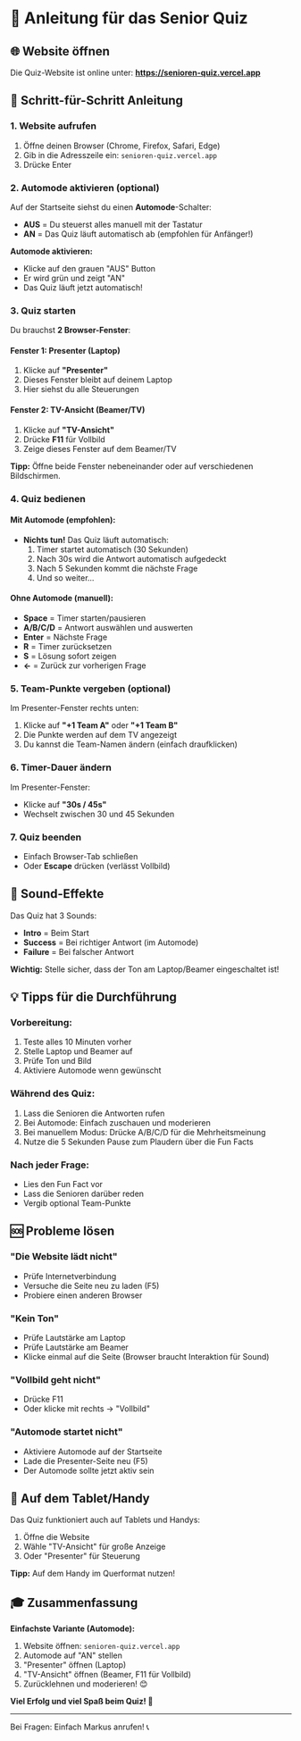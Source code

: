 # 📖 Anleitung für das Senior Quiz

## 🌐 Website öffnen

Die Quiz-Website ist online unter:
**https://senioren-quiz.vercel.app**

## 🎯 Schritt-für-Schritt Anleitung

### 1. Website aufrufen

1. Öffne deinen Browser (Chrome, Firefox, Safari, Edge)
2. Gib in die Adresszeile ein: `senioren-quiz.vercel.app`
3. Drücke Enter

### 2. Automode aktivieren (optional)

Auf der Startseite siehst du einen **Automode**-Schalter:

- **AUS** = Du steuerst alles manuell mit der Tastatur
- **AN** = Das Quiz läuft automatisch ab (empfohlen für Anfänger!)

**Automode aktivieren:**
- Klicke auf den grauen "AUS" Button
- Er wird grün und zeigt "AN"
- Das Quiz läuft jetzt automatisch!

### 3. Quiz starten

Du brauchst **2 Browser-Fenster**:

#### Fenster 1: Presenter (Laptop)
1. Klicke auf **"Presenter"**
2. Dieses Fenster bleibt auf deinem Laptop
3. Hier siehst du alle Steuerungen

#### Fenster 2: TV-Ansicht (Beamer/TV)
1. Klicke auf **"TV-Ansicht"**
2. Drücke **F11** für Vollbild
3. Zeige dieses Fenster auf dem Beamer/TV

**Tipp:** Öffne beide Fenster nebeneinander oder auf verschiedenen Bildschirmen.

### 4. Quiz bedienen

#### Mit Automode (empfohlen):
- **Nichts tun!** Das Quiz läuft automatisch:
  1. Timer startet automatisch (30 Sekunden)
  2. Nach 30s wird die Antwort automatisch aufgedeckt
  3. Nach 5 Sekunden kommt die nächste Frage
  4. Und so weiter...

#### Ohne Automode (manuell):
- **Space** = Timer starten/pausieren
- **A/B/C/D** = Antwort auswählen und auswerten
- **Enter** = Nächste Frage
- **R** = Timer zurücksetzen
- **S** = Lösung sofort zeigen
- **←** = Zurück zur vorherigen Frage

### 5. Team-Punkte vergeben (optional)

Im Presenter-Fenster rechts unten:
1. Klicke auf **"+1 Team A"** oder **"+1 Team B"**
2. Die Punkte werden auf dem TV angezeigt
3. Du kannst die Team-Namen ändern (einfach draufklicken)

### 6. Timer-Dauer ändern

Im Presenter-Fenster:
- Klicke auf **"30s / 45s"**
- Wechselt zwischen 30 und 45 Sekunden

### 7. Quiz beenden

- Einfach Browser-Tab schließen
- Oder **Escape** drücken (verlässt Vollbild)

## 🎵 Sound-Effekte

Das Quiz hat 3 Sounds:
- **Intro** = Beim Start
- **Success** = Bei richtiger Antwort (im Automode)
- **Failure** = Bei falscher Antwort

**Wichtig:** Stelle sicher, dass der Ton am Laptop/Beamer eingeschaltet ist!

## 💡 Tipps für die Durchführung

### Vorbereitung:
1. Teste alles 10 Minuten vorher
2. Stelle Laptop und Beamer auf
3. Prüfe Ton und Bild
4. Aktiviere Automode wenn gewünscht

### Während des Quiz:
1. Lass die Senioren die Antworten rufen
2. Bei Automode: Einfach zuschauen und moderieren
3. Bei manuellem Modus: Drücke A/B/C/D für die Mehrheitsmeinung
4. Nutze die 5 Sekunden Pause zum Plaudern über die Fun Facts

### Nach jeder Frage:
- Lies den Fun Fact vor
- Lass die Senioren darüber reden
- Vergib optional Team-Punkte

## 🆘 Probleme lösen

### "Die Website lädt nicht"
- Prüfe Internetverbindung
- Versuche die Seite neu zu laden (F5)
- Probiere einen anderen Browser

### "Kein Ton"
- Prüfe Lautstärke am Laptop
- Prüfe Lautstärke am Beamer
- Klicke einmal auf die Seite (Browser braucht Interaktion für Sound)

### "Vollbild geht nicht"
- Drücke F11
- Oder klicke mit rechts → "Vollbild"

### "Automode startet nicht"
- Aktiviere Automode auf der Startseite
- Lade die Presenter-Seite neu (F5)
- Der Automode sollte jetzt aktiv sein

## 📱 Auf dem Tablet/Handy

Das Quiz funktioniert auch auf Tablets und Handys:
1. Öffne die Website
2. Wähle "TV-Ansicht" für große Anzeige
3. Oder "Presenter" für Steuerung

**Tipp:** Auf dem Handy im Querformat nutzen!

## 🎓 Zusammenfassung

**Einfachste Variante (Automode):**
1. Website öffnen: `senioren-quiz.vercel.app`
2. Automode auf "AN" stellen
3. "Presenter" öffnen (Laptop)
4. "TV-Ansicht" öffnen (Beamer, F11 für Vollbild)
5. Zurücklehnen und moderieren! 😊

**Viel Erfolg und viel Spaß beim Quiz! 🎉**

---

Bei Fragen: Einfach Markus anrufen! 📞

